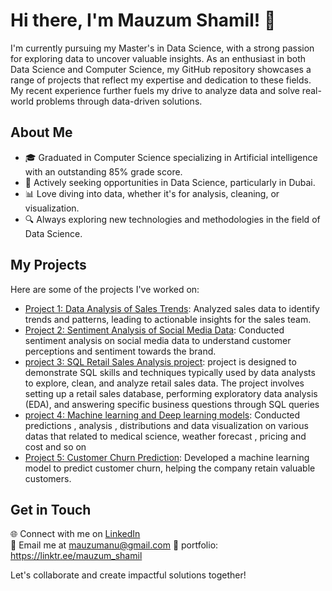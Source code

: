 # Hi there, I'm Mauzum Shamil! 👋

I'm currently pursuing my Master's in Data Science, with a strong passion for exploring data to uncover valuable insights. As an enthusiast in both Data Science and Computer Science, my GitHub repository showcases a range of projects that reflect my expertise and dedication to these fields. My recent experience further fuels my drive to analyze data and solve real-world problems through data-driven solutions.

## About Me

- 🎓 Graduated in Computer Science specializing in Artificial intelligence with an outstanding 85% grade score.
- 💼 Actively seeking opportunities in Data Science, particularly in Dubai.
- 📊 Love diving into data, whether it's for analysis, cleaning, or visualization.
- 🔍 Always exploring new technologies and methodologies in the field of Data Science.

## My Projects

Here are some of the projects I've worked on:

- [Project 1: Data Analysis of Sales Trends](https://github.com/mauzumshamil/200-DATASCIENCE-PROJECTS): Analyzed sales data to identify trends and patterns, leading to actionable insights for the sales team.
- [Project 2: Sentiment Analysis of Social Media Data](https://github.com/mauzumshamil/SENTIMENT-ANALYSIS-LSTM-AND-RNN-PROJECTS): Conducted sentiment analysis on social media data to understand customer perceptions and sentiment towards the brand.
- [project 3: SQL Retail Sales Analysis project](https://github.com/mauzumshamil/SQL_Retail_Sales_Analysis_project): project is designed to demonstrate SQL skills and techniques typically used by data analysts to explore, clean, and analyze retail sales data. The project involves setting up a retail sales database, performing exploratory data analysis (EDA), and answering specific business questions through SQL queries
- [project 4: Machine learning and Deep learning models](https://github.com/mauzumshamil/MACHINE-LEARNING-PROJECTS): Conducted predictions , analysis , distributions and data visualization on various datas that related to medical science, weather forecast , pricing and cost and so on
- [Project 5: Customer Churn Prediction](https://github.com/mauzumshamil/MACHINE-LEARNING-PROJECTS): Developed a machine learning model to predict customer churn, helping the company retain valuable customers.
  
## Get in Touch

🌐 Connect with me on [LinkedIn](http://linkedin.com/in/mauzum-shamil-3a8475286)  
📧 Email me at mauzumanu@gmail.com
🔗 portfolio: https://linktr.ee/mauzum_shamil

Let's collaborate and create impactful solutions together!




<!--
**mauzumshamil/mauzumshamil** is a ✨ _special_ ✨ repository because its `README.md` (this file) appears on your GitHub profile.

Here are some ideas to get you started:

- 🔭 I’m currently working on ...
- 🌱 I’m currently learning ...
- 👯 I’m looking to collaborate on ...
- 🤔 I’m looking for help with ...
- 💬 Ask me about ...
- 📫 How to reach me: ...
- 😄 Pronouns: ...
- ⚡ Fun fact: ...
-->
